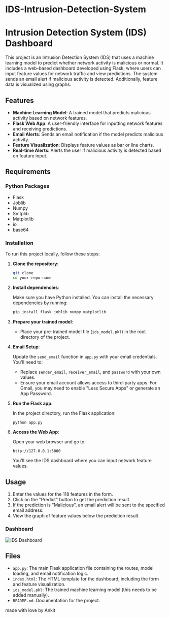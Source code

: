 # IDS-Intrusion-Detection-System
# Intrusion Detection System (IDS) Dashboard

This project is an Intrusion Detection System (IDS) that uses a machine learning model to predict whether network activity is malicious or normal. It includes a web-based dashboard developed using Flask, where users can input feature values for network traffic and view predictions. The system sends an email alert if malicious activity is detected. Additionally, feature data is visualized using graphs.

## Features

- **Machine Learning Model**: A trained model that predicts malicious activity based on network features.
- **Flask Web App**: A user-friendly interface for inputting network features and receiving predictions.
- **Email Alerts**: Sends an email notification if the model predicts malicious activity.
- **Feature Visualization**: Displays feature values as bar or line charts.
- **Real-time Alerts**: Alerts the user if malicious activity is detected based on feature input.

## Requirements

### Python Packages

- Flask
- Joblib
- Numpy
- Smtplib
- Matplotlib
- io
- base64

### Installation

To run this project locally, follow these steps:

1. **Clone the repository**:

    ```bash
    git clone 
    cd your-repo-name
    ```

2. **Install dependencies**:

    Make sure you have Python installed. You can install the necessary dependencies by running:

    ```bash
    pip install flask joblib numpy matplotlib
    ```

3. **Prepare your trained model**:

    - Place your pre-trained model file (`ids_model.pkl`) in the root directory of the project.

4. **Email Setup**:

    Update the `send_email` function in `app.py` with your email credentials. You'll need to:
    - Replace `sender_email`, `receiver_email`, and `password` with your own values.
    - Ensure your email account allows access to third-party apps. For Gmail, you may need to enable "Less Secure Apps" or generate an App Password.

5. **Run the Flask app**:

    In the project directory, run the Flask application:

    ```bash
    python app.py
    ```

6. **Access the Web App**:

    Open your web browser and go to:

    ```
    http://127.0.0.1:5000
    ```

    You'll see the IDS dashboard where you can input network feature values.

## Usage

1. Enter the values for the 118 features in the form.
2. Click on the "Predict" button to get the prediction result.
3. If the prediction is "Malicious", an email alert will be sent to the specified email address.
4. View the graph of feature values below the prediction result.



### Dashboard

![IDS Dashboard](screenshots/dashboard.png)


## Files

- `app.py`: The main Flask application file containing the routes, model loading, and email notification logic.
- `index.html`: The HTML template for the dashboard, including the form and feature visualization.
- `ids_model.pkl`: The trained machine learning model (this needs to be added manually).
- `README.md`: Documentation for the project.



made with love by Ankit
